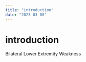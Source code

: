 ```yaml
---
title: "introduction"
date: "2023-03-08"
---
```


# introduction


Bilateral Lower Extremity Weakness